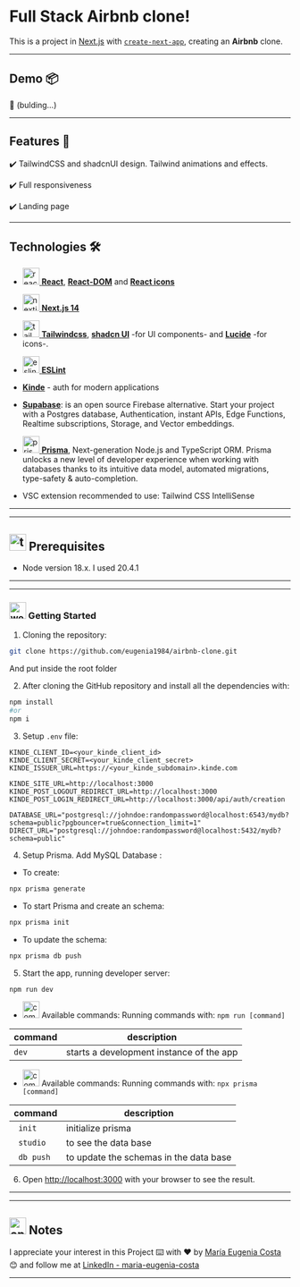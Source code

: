 #  Full Stack Airbnb clone!

This is a project in [Next.js](https://nextjs.org/) with [`create-next-app`](https://github.com/vercel/next.js/tree/canary/packages/create-next-app), creating an **Airbnb** clone.


---

## Demo 📦

📌 (bulding...)

---

## Features 📢


✔️ TailwindCSS and shadcnUI design. Tailwind animations and effects.

✔️ Full responsiveness

✔️ Landing page


---

## Technologies 🛠️


- [<img width="30" height="30" src="https://img.icons8.com/plasticine/30/react.png" alt="react"/> **React**](https://react.dev/), [**React-DOM**](https://www.npmjs.com/package/react-dom) and  [**React icons**](https://react-icons.github.io/react-icons/)

- [<img width="30" height="30" src="https://img.icons8.com/fluency-systems-regular/30/nextjs.png" alt="nextjs"/> **Next.js 14**](https://nextjs.org/)

- [<img width="30" height="30" src="https://img.icons8.com/color/30/tailwindcss.png" alt="tailwindcss"/> **Tailwindcss**](https://tailwindcss.com/), [**shadcn UI**](https://ui.shadcn.com/) -for UI components- and [**Lucide**](https://lucide.dev/) -for icons-.

- [<img width="30" height="30" src="https://img.icons8.com/color/30/eslint.png" alt="eslint"/> **ESLint**](https://eslint.org/)

- [**Kinde**](https://kinde.com/) - auth for modern applications

- [**Supabase**](https://supabase.com/):  is an open source Firebase alternative. Start your project with a Postgres database, Authentication, instant APIs, Edge Functions, Realtime subscriptions, Storage, and Vector embeddings.

- [<img width="30" height="30" src="https://img.icons8.com/ios/30/prisma-orm.png" alt="prisma orm"/> **Prisma**](https://www.prisma.io/), Next-generation Node.js and TypeScript ORM. Prisma unlocks a new level of developer experience when working with databases thanks to its intuitive data model, automated migrations, type-safety & auto-completion.


- VSC extension recommended to use: Tailwind CSS IntelliSense

---
---

## <img width="30" height="30" src="https://img.icons8.com/nolan/30/todo-list.png" alt="todo-list"/> Prerequisites

- Node version 18.x. I used 20.4.1

---
---


### <img width="30" height="30" src="https://img.icons8.com/dusk/30/workstation.png" alt="workstation"/>  Getting Started

1. Cloning the repository: 

```BASH
git clone https://github.com/eugenia1984/airbnb-clone.git
```

And put inside the root folder

2. After cloning the GitHub repository and install all the dependencies with:

```BASH
npm install
#or
npm i
``` 

3. Setup ``.env`` file:

```
KINDE_CLIENT_ID=<your_kinde_client_id>
KINDE_CLIENT_SECRET=<your_kinde_client_secret>
KINDE_ISSUER_URL=https://<your_kinde_subdomain>.kinde.com

KINDE_SITE_URL=http://localhost:3000
KINDE_POST_LOGOUT_REDIRECT_URL=http://localhost:3000
KINDE_POST_LOGIN_REDIRECT_URL=http://localhost:3000/api/auth/creation

DATABASE_URL="postgresql://johndoe:randompassword@localhost:6543/mydb?schema=public?pgbouncer=true&connection_limit=1"
DIRECT_URL="postgresql://johndoe:randompassword@localhost:5432/mydb?schema=public"
```

4. Setup Prisma. Add MySQL Database :

- To create:
```BASH
npx prisma generate
```

- To start Prisma and create an schema:
```BASH
npx prisma init
``` 

- To update the schema:
```BASH
npx prisma db push
```

5. Start the app, running developer server:

```BASH
npm run dev
```

- <img width="30" height="30" src="https://img.icons8.com/color/30/command-line.png" alt="command-line"/>  Available commands: Running commands with:   `npm run [command]`

| command | description |
| ------- | ----------- |
| `dev` | starts a development instance of the app |


- <img width="30" height="30" src="https://img.icons8.com/color/30/command-line.png" alt="command-line"/>  Available commands: Running commands with:   `npx prisma [command]`

| command | description |
| ------- | ----------- |
| ` init` | initialize prisma |
| ` studio` | to see the data base |
| ` db push`| to update the schemas in the data base |


6. Open [http://localhost:3000](http://localhost:3000) with your browser to see the result.


---
---



## <img width="30" height="30" src="https://img.icons8.com/dusk/30/apple-notes.png" alt="apple-notes"/> Notes

I appreciate your interest in this Project ⌨️ with ❤️ by [María Eugenia Costa](https://github.com/eugenia1984) 😊 and follow me at [LinkedIn - maria-eugenia-costa](https://www.linkedin.com/in/maria-eugenia-costa/)

---

